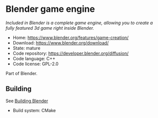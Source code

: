 # Blender game engine

_Included in Blender is a complete game engine, allowing you to create a fully featured 3d game right inside Blender._

- Home: https://www.blender.org/features/game-creation/
- Download: https://www.blender.org/download/
- State: mature
- Code repository: https://developer.blender.org/diffusion/
- Code language: C++
- Code license: GPL-2.0

Part of Blender.

## Building

See [Building Blender](https://wiki.blender.org/index.php/Dev:Doc/Building_Blender)

- Build system: CMake